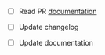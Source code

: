 * [ ] Read PR [documentation](http://ostis-dev.github.io/sc-machine/dev/pr/)
* [ ] Update changelog
* [ ] Update documentation

